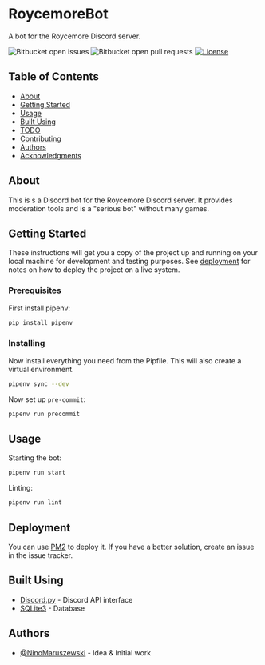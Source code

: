 # RoycemoreBot
A bot for the Roycemore Discord server.

![Bitbucket open issues](https://img.shields.io/bitbucket/issues-raw/NinoMaruszewski/roycemorebot?style=for-the-badge) ![Bitbucket open pull requests](https://img.shields.io/bitbucket/pr-raw/NinoMaruszewski/roycemorebot?style=for-the-badge) [![License](https://img.shields.io/badge/License-MIT-brightgreen?style=for-the-badge)](./LICENSE)

## Table of Contents

- [About](#about)
- [Getting Started](#getting_started)
- [Usage](#usage)
- [Built Using](#built_using)
- [TODO](./TODO.md)
- [Contributing](./CONTRIBUTING.md)
- [Authors](#authors)
- [Acknowledgments](#acknowledgement)

## About

This is s a Discord bot for the Roycemore Discord server. It provides moderation tools and is a "serious bot" without many games.

## Getting Started

These instructions will get you a copy of the project up and running on your local machine for development and testing purposes. See [deployment](#deployment) for notes on how to deploy the project on a live system.

### Prerequisites

First install pipenv:

```sh
pip install pipenv
```

### Installing

Now install everything you need from the Pipfile. This will also create a virtual environment.

```sh
pipenv sync --dev
```

Now set up `pre-commit`:

```sh
pipenv run precommit
```

## Usage

Starting the bot:

```sh
pipenv run start
```

Linting:

```sh
pipenv run lint
```
## Deployment

You can use [PM2](https://pm2.keymetrics.io/) to deploy it. If you have a better solution, create an issue in the issue tracker.

## Built Using

- [Discord.py](https://discordpy.readthedocs.io/en/latest/) - Discord API interface
- [SQLite3](https://sqlite.org/index.html) - Database

## Authors <a name = "authors"></a>

- [@NinoMaruszewski](https://bitbucket.org/NinoMaruszewski/) - Idea & Initial work
